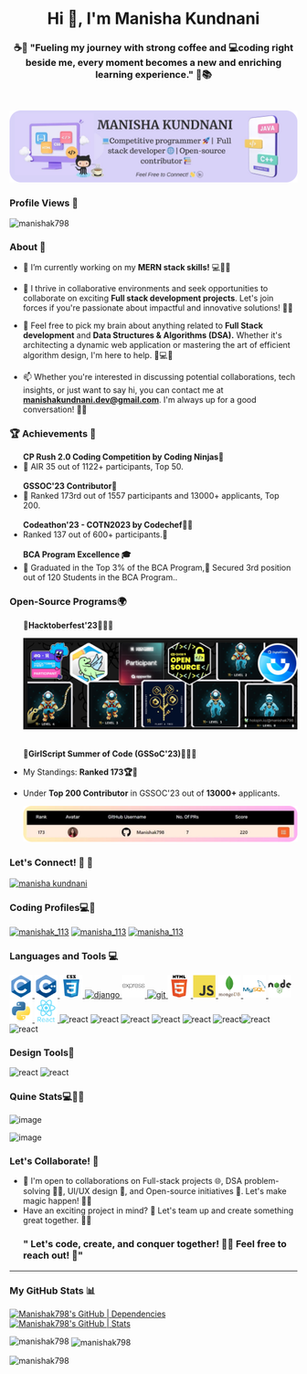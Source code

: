 
<h1 align="center" color="black">Hi 👋, I'm Manisha Kundnani</h1>
<h3 align="center">☕🚀 "Fueling my journey with strong coffee and 💻coding right beside me, every moment becomes a new and enriching learning experience." 🌟📚</h3>
<br>
<p aling="center"> <img src="./github-bannerman-modified.png" alt="banner-image"> </p>

<h3 align="left">Profile Views &#128064</h3>
 <img src="https://komarev.com/ghpvc/?username=manishak798&label=Profile%20views&color=CDB699&style=flat" alt="manishak798" /> 
<h3 align="left">About &#128173</h3>

-  🔭 I’m currently working on my **MERN stack skills!** 💻📘🚀

- 👯 I thrive in collaborative environments and seek opportunities to collaborate on exciting **Full stack development projects**. Let's join forces if you're passionate about impactful and innovative solutions! 🚀🤝 

- 💬 Feel free to pick my brain about anything related to **Full Stack development** and **Data Structures & Algorithms (DSA).** Whether it's architecting a dynamic web application or mastering the art of efficient algorithm design, I'm here to help. 🧠💻🌐 

- 📫 Whether you're interested in discussing potential collaborations, tech insights, or just want to say hi, you can contact me at **manishakundnani.dev@gmail.com**. I'm always up for a good conversation! 📩👋
<h3 align="left">🏆 Achievements 🌟</h3>
<ul>
 <b>CP Rush 2.0 Coding Competition by Coding Ninjas🚀</b>
<li>🏅 AIR 35 out of 1122+ participants, Top 50.</li>
 <br>
 <b>GSSOC'23 Contributor🚀</b>
<li>🏅 Ranked 173rd out of 1557 participants and 13000+ applicants, Top 200.</li>
 <br>
 <b>Codeathon'23 - COTN2023 by Codechef🚀🌟</b>
 <li>Ranked 137 out of 600+ participants.🏅</li>
 <br>
 <b>BCA Program Excellence 🎓</b>
 <li>🌟 Graduated in the Top 3% of the BCA Program,🥉 Secured 3rd position out of 120 Students in the BCA Program..</li>
</ul>
<h3 align="left">Open-Source Programs🌍</h3> 
<ul>
 <p>🌟<b>Hacktoberfest'23</b>🌈👩‍💻</p>
 <img src="./hacktoberbadges.png" alt="hacktober-badges">
 <br>
 <br>
<p>🌟<b>GirlScript Summer of Code (GSSoC'23)</b>🌈👩‍💻</p>
<li><p>My Standings: <b>Ranked 173🏆🚀</b></p></li>
<li><p>Under <b>Top 200 Contributor</b> in GSSOC'23 out of <b>13000+</b> applicants.</p></li>
 <img src="./open-src-modified.png" alt="leaderboard SS">
</ul>
<h3 align="left">Let's Connect! 🤝 &#128279</h3>
<p align="left">
<a href="https://www.linkedin.com/in/manisha-kundnani/" target="blank"><img align="center" src="https://raw.githubusercontent.com/rahuldkjain/github-profile-readme-generator/master/src/images/icons/Social/linked-in-alt.svg" alt="manisha kundnani" height="30" width="40" /></a>
 <br>
 <h3 align="left">Coding Profiles💻🚀</h3>
<a href="https://www.codechef.com/users/manishak_113" target="blank"><img align="center" src="https://cdn.jsdelivr.net/npm/simple-icons@3.1.0/icons/codechef.svg" alt="manishak_113" height="30" width="40" /></a>
<a href="https://codeforces.com/profile/manisha_113" target="blank"><img align="center" src="https://raw.githubusercontent.com/rahuldkjain/github-profile-readme-generator/master/src/images/icons/Social/codeforces.svg" alt="manisha_113" height="30" width="40" /></a>
<a href="https://www.leetcode.com/manisha_113" target="blank"><img align="center" src="https://raw.githubusercontent.com/rahuldkjain/github-profile-readme-generator/master/src/images/icons/Social/leet-code.svg" alt="manisha_113" height="30" width="40" /></a>
</p>

<h3 align="left">Languages and Tools &#128187</h3>
<p align="left"> <a href="https://www.cprogramming.com/" target="_blank" rel="noreferrer"> <img src="https://raw.githubusercontent.com/devicons/devicon/master/icons/c/c-original.svg" alt="c" width="40" height="40"/> </a> <a href="https://www.w3schools.com/cpp/" target="_blank" rel="noreferrer"> <img src="https://raw.githubusercontent.com/devicons/devicon/master/icons/cplusplus/cplusplus-original.svg" alt="cplusplus" width="40" height="40"/> </a> <a href="https://www.w3schools.com/css/" target="_blank" rel="noreferrer"> <img src="https://raw.githubusercontent.com/devicons/devicon/master/icons/css3/css3-original-wordmark.svg" alt="css3" width="40" height="40"/> </a> <a href="https://www.djangoproject.com/" target="_blank" rel="noreferrer"> <img src="https://cdn.worldvectorlogo.com/logos/django.svg" alt="django" width="40" height="40"/> </a> <a href="https://expressjs.com" target="_blank" rel="noreferrer"> <img src="https://raw.githubusercontent.com/devicons/devicon/master/icons/express/express-original-wordmark.svg" alt="express" width="40" height="40"/> </a> <a href="https://git-scm.com/" target="_blank" rel="noreferrer"> <img src="https://www.vectorlogo.zone/logos/git-scm/git-scm-icon.svg" alt="git" width="40" height="40"/> </a> <a href="https://www.w3.org/html/" target="_blank" rel="noreferrer"> <img src="https://raw.githubusercontent.com/devicons/devicon/master/icons/html5/html5-original-wordmark.svg" alt="html5" width="40" height="40"/> </a> <a href="https://developer.mozilla.org/en-US/docs/Web/JavaScript" target="_blank" rel="noreferrer"> <img src="https://raw.githubusercontent.com/devicons/devicon/master/icons/javascript/javascript-original.svg" alt="javascript" width="40" height="40"/> </a> <a href="https://www.mongodb.com/" target="_blank" rel="noreferrer"> <img src="https://raw.githubusercontent.com/devicons/devicon/master/icons/mongodb/mongodb-original-wordmark.svg" alt="mongodb" width="40" height="40"/> </a> <a href="https://www.mysql.com/" target="_blank" rel="noreferrer"> <img src="https://raw.githubusercontent.com/devicons/devicon/master/icons/mysql/mysql-original-wordmark.svg" alt="mysql" width="40" height="40"/> </a> <a href="https://nodejs.org" target="_blank" rel="noreferrer"> <img src="https://raw.githubusercontent.com/devicons/devicon/master/icons/nodejs/nodejs-original-wordmark.svg" alt="nodejs" width="40" height="40"/> </a> <a href="https://www.python.org" target="_blank" rel="noreferrer"> <img src="https://raw.githubusercontent.com/devicons/devicon/master/icons/python/python-original.svg" alt="python" width="40" height="40"/> </a> <a href="https://reactjs.org/" target="_blank" rel="noreferrer"> <img src="https://raw.githubusercontent.com/devicons/devicon/master/icons/react/react-original-wordmark.svg" alt="react" width="40" height="40"/> </a>  <img src="https://cdn.jsdelivr.net/gh/devicons/devicon@latest/icons/postgresql/postgresql-original-wordmark.svg" alt="react" width="40" height="40" /> <img src="https://cdn.jsdelivr.net/gh/devicons/devicon@latest/icons/svelte/svelte-original.svg" alt="react" width="40" height="40" /> <img src="https://cdn.jsdelivr.net/gh/devicons/devicon@latest/icons/azuresqldatabase/azuresqldatabase-original.svg" alt="react" width="40" height="40" /> <img src="https://cdn.jsdelivr.net/gh/devicons/devicon@latest/icons/bootstrap/bootstrap-original.svg" alt="react" width="40" height="40" /> <img src="https://cdn.jsdelivr.net/gh/devicons/devicon@latest/icons/go/go-original.svg" alt="react" width="40" height="40" /> <img src="https://cdn.jsdelivr.net/gh/devicons/devicon@latest/icons/redux/redux-original.svg" alt="react" width="40" height="40" /><img src="https://cdn.jsdelivr.net/gh/devicons/devicon@latest/icons/firebase/firebase-original.svg" alt="react" width="40" height="40"  /> <img src="https://cdn.jsdelivr.net/gh/devicons/devicon@latest/icons/tailwindcss/tailwindcss-original.svg" alt="react" width="40" height="40"  />   </p>

<h3 align="left">Design Tools🎨</h3>

 <img src="https://cdn.jsdelivr.net/gh/devicons/devicon@latest/icons/canva/canva-original.svg" alt="react" width="40" height="40"/> <img src="https://cdn.jsdelivr.net/gh/devicons/devicon@latest/icons/figma/figma-original.svg" alt="react" width="40" height="40" />
          
<h3 align="left">Quine Stats💻👩‍💻</h3>

![image](https://github.com/Manishak798/Manishak798/assets/90680330/c5e90877-82c2-4d9d-9cb3-a327efcf2699)

![image](https://github.com/Manishak798/Manishak798/assets/90680330/b468beff-0899-4833-b8e4-80bb1871cc8e)

<h3 align="left">Let's Collaborate! 👥</h3>
<ul>
<li> 🚀 I'm open to collaborations on Full-stack projects 🌐, DSA problem-solving 👩‍💻, UI/UX design 🎨, and Open-source initiatives 🌟. Let's make magic happen! 🌈🤗</li>
 <li>Have an exciting project in mind? 🚀 Let's team up and create something great together. 💪🤝</li>
 
 <h3>   " Let's code, create, and conquer together! 🚀🌟 <b>Feel free to reach out! </b> 🌟"</h3>
 </ul>
<b><hr></b>
<h3 align="left">My GitHub Stats 📊</h3>

 [![Manishak798's GitHub | Dependencies](https://stats.quine.sh/Manishak798/dependencies?theme=light)](https://quine.sh?utm_source=widgets&utm_campaign=Manishak798) &nbsp;&nbsp; &nbsp;  [![Manishak798's GitHub | Stats](https://stats.quine.sh/Manishak798/github?theme=light)](https://quine.sh?utm_source=widgets&utm_campaign=Manishak798)    <p><img align="left" src="https://github-readme-stats.vercel.app/api/top-langs?username=manishak798&show_icons=true&locale=en&layout=compact" alt="manishak798" /></p>   <p>&nbsp;<img align="center" src="https://github-readme-stats.vercel.app/api?username=manishak798&show_icons=true&locale=en" alt="manishak798" /></p>   <p><img align="center" src="https://github-readme-streak-stats.herokuapp.com/?user=manishak798&" alt="manishak798" /></p>

<div style="display: flex;">
 




</div>
